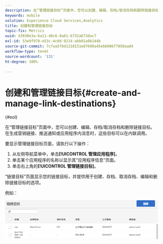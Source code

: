 ```yaml
---
description: 在“管理链接目标”页面中，您可以创建、编辑、存档/取消存档和删除链接目标。在生成营销链接、推送通知或应用程序内消息时，这些目标可以在内联调用。
keywords: mobile
solution: Experience Cloud Services,Analytics
title: 创建和管理链接目标
topic-fix: Metrics
uuid: 43930e3a-6a11-40c6-8a61-6732a673dac7
exl-id: 53e9f970-e53c-4c0d-9214-abb01a9b144b
source-git-commit: 7cfaa5f6d1318151e87698a45eb6006f7850aad4
workflow-type: tm+mt
source-wordcount: '131'
ht-degree: 100%

---
```


# 创建和管理链接目标{#create-and-manage-link-destinations}

{#eol}

在“管理链接目标”页面中，您可以创建、编辑、存档/取消存档和删除链接目标。在生成营销链接、推送通知或应用程序内消息时，这些目标可以在内联调用。

要显示管理链接目标页面，请执行以下操作：

1. 从左侧导航菜单中，单击&#x200B;**[!UICONTROL 管理应用程序]**。
1. 单击某个应用程序的名称以显示其“应用程序信息”页面。
1. 单击右上角的&#x200B;**[!UICONTROL 管理链接目标]**。

“链接目标”页面显示您的链接目标，并提供用于创建、存档、取消存档、编辑和删除链接目标的选项。

例如：

![](assets/link_destinations_list.png)
